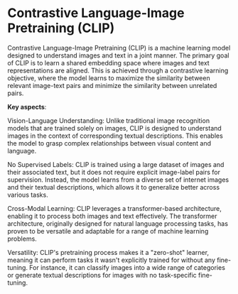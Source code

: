 # Contrastive Language-Image Pretraining (CLIP)

Contrastive Language-Image Pretraining (CLIP) is a machine learning model designed to understand images and text in a joint manner. The primary goal of CLIP is to learn a shared embedding space where images and text representations are aligned. This is achieved through a contrastive learning objective, where the model learns to maximize the similarity between relevant image-text pairs and minimize the similarity between unrelated pairs.

**Key aspects**:

Vision-Language Understanding: Unlike traditional image recognition models that are trained solely on images, CLIP is designed to understand images in the context of corresponding textual descriptions. This enables the model to grasp complex relationships between visual content and language.

No Supervised Labels: CLIP is trained using a large dataset of images and their associated text, but it does not require explicit image-label pairs for supervision. Instead, the model learns from a diverse set of internet images and their textual descriptions, which allows it to generalize better across various tasks.

Cross-Modal Learning: CLIP leverages a transformer-based architecture, enabling it to process both images and text effectively. The transformer architecture, originally designed for natural language processing tasks, has proven to be versatile and adaptable for a range of machine learning problems.

Versatility: CLIP's pretraining process makes it a "zero-shot" learner, meaning it can perform tasks it wasn't explicitly trained for without any fine-tuning. For instance, it can classify images into a wide range of categories or generate textual descriptions for images with no task-specific fine-tuning.
